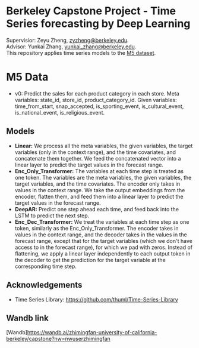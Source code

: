 # Berkeley Capstone Project - Time Series forecasting by Deep Learning
Supervisior: Zeyu Zheng, zyzheng@berkeley.edu. \
Advisor: Yunkai Zhang, yunkai_zhang@berkeley.edu. \
This repository applies time series models to the [M5 dataset](https://www.kaggle.com/competitions/m5-forecasting-accuracy).

# M5 Data
- v0: Predict the sales for each product category in each store.
Meta variables: state_id, store_id, product_category_id.
Given variables: time_from_start, snap_accepted, is_sporting_event, is_cultural_event, is_national_event, is_religious_event.

## Models
- **Linear:** We process all the meta variables, the given variables, the target variables (only in the context range),
and the time covariates, and concatenate them together. We feed the concatenated vector into a linear layer to predict 
the target values in the forecast range.
- **Enc_Only_Transformer:** The variables at each time step is treated as one token. The variables
are the meta variables, the given variables, the target variables, and the time covariates.
The encoder only takes in values in the context range. We take the output embeddings from the encoder,
flatten them, and feed them into a linear layer to predict the target values in the forecast range.
- **DeepAR:** Predict one step ahead each time, and feed back into the LSTM to predict the next step.
- **Enc_Dec_Transformer:** We treat the variables at each time step as one token,
similarly as the Enc_Only_Transformer. The encoder takes in values in the context range, and the decoder
takes in the values in the forecast range, except that for the target variables (which we don't have access to 
in the forecast range), for which we pad with zeros. Instead of flattening, we apply a linear layer 
independently to each output token in the decoder to get the prediction for the target variable at
the corresponding time step.

## Acknowledgements
- Time Series Library: https://github.com/thuml/Time-Series-Library

## Wandb link
[Wandb]https://wandb.ai/zhimingfan-university-of-california-berkeley/capstone?nw=nwuserzhimingfan
